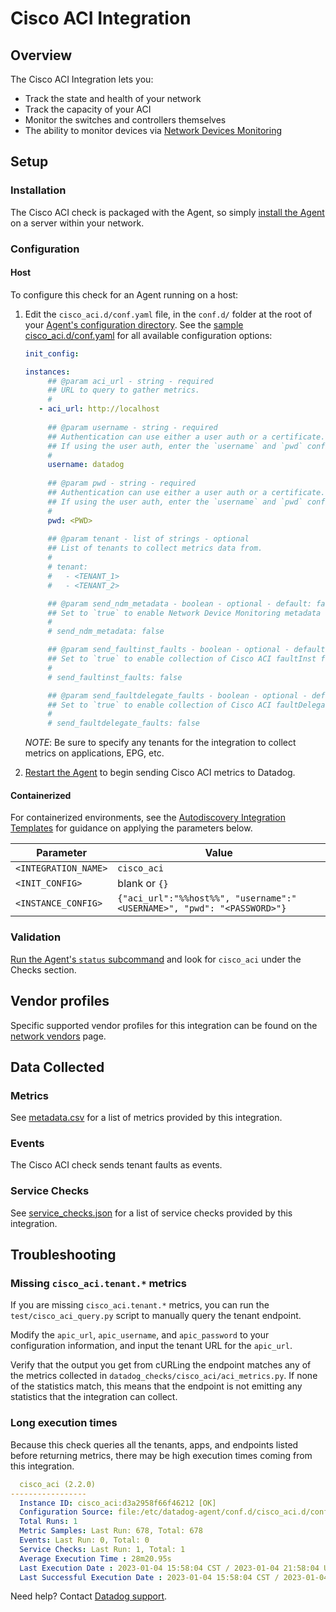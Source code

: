 # Cisco ACI Integration

## Overview

The Cisco ACI Integration lets you:

- Track the state and health of your network
- Track the capacity of your ACI
- Monitor the switches and controllers themselves
- The ability to monitor devices via [Network Devices Monitoring][11]

## Setup

### Installation

The Cisco ACI check is packaged with the Agent, so simply [install the Agent][1] on a server within your network.

### Configuration

<!-- xxx tabs xxx -->
<!-- xxx tab "Host" xxx -->

#### Host

To configure this check for an Agent running on a host:

1. Edit the `cisco_aci.d/conf.yaml` file, in the `conf.d/` folder at the root of your [Agent's configuration directory][2]. See the [sample cisco_aci.d/conf.yaml][3] for all available configuration options:

   ```yaml
   init_config:

   instances:
        ## @param aci_url - string - required
        ## URL to query to gather metrics.
        #
      - aci_url: http://localhost
    
        ## @param username - string - required
        ## Authentication can use either a user auth or a certificate.
        ## If using the user auth, enter the `username` and `pwd` configuration.
        #
        username: datadog
    
        ## @param pwd - string - required
        ## Authentication can use either a user auth or a certificate.
        ## If using the user auth, enter the `username` and `pwd` configuration.
        #
        pwd: <PWD>
    
        ## @param tenant - list of strings - optional
        ## List of tenants to collect metrics data from.
        #
        # tenant:
        #   - <TENANT_1>
        #   - <TENANT_2>

        ## @param send_ndm_metadata - boolean - optional - default: false
        ## Set to `true` to enable Network Device Monitoring metadata (for devices and interfaces) to be sent.
        #
        # send_ndm_metadata: false

        ## @param send_faultinst_faults - boolean - optional - default: false
        ## Set to `true` to enable collection of Cisco ACI faultInst faults as logs.
        #
        # send_faultinst_faults: false

        ## @param send_faultdelegate_faults - boolean - optional - default: false
        ## Set to `true` to enable collection of Cisco ACI faultDelegate faults as logs.
        #
        # send_faultdelegate_faults: false
   ```
   
   *NOTE*: Be sure to specify any tenants for the integration to collect metrics on applications, EPG, etc.

2. [Restart the Agent][4] to begin sending Cisco ACI metrics to Datadog.

<!-- xxz tab xxx -->
<!-- xxx tab "Containerized" xxx -->

#### Containerized

For containerized environments, see the [Autodiscovery Integration Templates][5] for guidance on applying the parameters below.

| Parameter            | Value                                                                  |
| -------------------- | ---------------------------------------------------------------------- |
| `<INTEGRATION_NAME>` | `cisco_aci`                                                            |
| `<INIT_CONFIG>`      | blank or `{}`                                                          |
| `<INSTANCE_CONFIG>`  | `{"aci_url":"%%host%%", "username":"<USERNAME>", "pwd": "<PASSWORD>"}` |

<!-- xxz tab xxx -->
<!-- xxz tabs xxx -->

### Validation

[Run the Agent's `status` subcommand][6] and look for `cisco_aci` under the Checks section.

## Vendor profiles

Specific supported vendor profiles for this integration can be found on the [network vendors][10] page.

## Data Collected

### Metrics

See [metadata.csv][7] for a list of metrics provided by this integration.

### Events

The Cisco ACI check sends tenant faults as events.

### Service Checks

See [service_checks.json][8] for a list of service checks provided by this integration.

## Troubleshooting

### Missing `cisco_aci.tenant.*` metrics
If you are missing `cisco_aci.tenant.*` metrics, you can run the `test/cisco_aci_query.py` script to manually query the tenant endpoint.

Modify the `apic_url`, `apic_username`, and `apic_password` to your configuration information, and input the tenant URL for the `apic_url`.

Verify that the output you get from cURLing the endpoint matches any of the metrics collected in `datadog_checks/cisco_aci/aci_metrics.py`. If none of the statistics match, this means that the endpoint is not emitting any statistics that the integration can collect.

### Long execution times

Because this check queries all the tenants, apps, and endpoints listed before returning metrics, there may be high execution times coming from this integration.

  ```yaml
    cisco_aci (2.2.0)
  -----------------
    Instance ID: cisco_aci:d3a2958f66f46212 [OK]
    Configuration Source: file:/etc/datadog-agent/conf.d/cisco_aci.d/conf.yaml
    Total Runs: 1
    Metric Samples: Last Run: 678, Total: 678
    Events: Last Run: 0, Total: 0
    Service Checks: Last Run: 1, Total: 1
    Average Execution Time : 28m20.95s
    Last Execution Date : 2023-01-04 15:58:04 CST / 2023-01-04 21:58:04 UTC (1672869484000)
    Last Successful Execution Date : 2023-01-04 15:58:04 CST / 2023-01-04 21:58:04 UTC (1672869484000)
  ```

Need help? Contact [Datadog support][9].

[1]: https://app.datadoghq.com/account/settings/agent/latest
[2]: https://docs.datadoghq.com/agent/guide/agent-configuration-files/#agent-configuration-directory
[3]: https://github.com/DataDog/integrations-core/blob/master/cisco_aci/datadog_checks/cisco_aci/data/conf.yaml.example
[4]: https://docs.datadoghq.com/agent/guide/agent-commands/#start-stop-and-restart-the-agent
[5]: https://docs.datadoghq.com/agent/kubernetes/integrations/
[6]: https://docs.datadoghq.com/agent/guide/agent-commands/#agent-status-and-information
[7]: https://github.com/DataDog/integrations-core/blob/master/cisco_aci/metadata.csv
[8]: https://github.com/DataDog/integrations-core/blob/master/cisco_aci/assets/service_checks.json
[9]: https://docs.datadoghq.com/help/
[10]: https://docs.datadoghq.com/network_monitoring/devices/supported_devices/
[11]: https://www.datadoghq.com/product/network-monitoring/network-device-monitoring/
